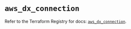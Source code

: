 # `aws_dx_connection`

Refer to the Terraform Registry for docs: [`aws_dx_connection`](https://registry.terraform.io/providers/hashicorp/aws/6.8.0/docs/resources/dx_connection).
